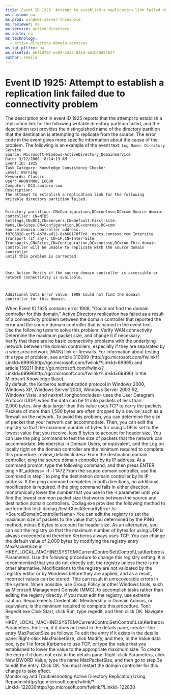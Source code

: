 ```yaml
---
title: Event ID 1925: Attempt to establish a replication link failed due to connectivity problem
ms.custom: na
ms.prod: windows-server-threshold
ms.reviewer: na
ms.service: active-directory
ms.suite: na
ms.technology: 
  - active-directory-domain-services
ms.tgt_pltfrm: na
ms.assetid: ebf1d707-ec04-43a2-83ed-a61b70d57627
author: Femila
---
```

# Event ID 1925: Attempt to establish a replication link failed due to connectivity problem
<?xml version="1.0" encoding="utf-8"?>
<developerConceptualDocument xmlns="http://ddue.schemas.microsoft.com/authoring/2003/5" xmlns:xlink="http://www.w3.org/1999/xlink" xmlns:xsi="http://www.w3.org/2001/XMLSchema-instance" xsi:schemaLocation="http://ddue.schemas.microsoft.com/authoring/2003/5 http://clixdevr3.blob.core.windows.net/ddueschema/developer.xsd">
  <introduction>
    <para>The description text in event ID 1925 reports that the attempt to establish a replication link for the following writable directory partition failed, and the description text provides the distinguished name of the directory partition that the destination is attempting to replicate from the source. The error code in the event gives more specific information about the cause of the problem.</para>
    <para>The following is an example of the event text: </para>
    <code>Log Name: Directory Service
Source: Microsoft-Windows-ActiveDirectory_DomainService
Date: 3/12/2008  8:14:13 AM
Event ID: 1925
Task Category: Knowledge Consistency Checker 
Level: Warning
Keywords: Classic
User: ANONYMOUS LOGON
Computer: DC3.contoso.com
Description:
The attempt to establish a replication link for the following 
writable directory partition failed. 

Directory partition: 
CN=Configuration,DC=contoso,DC=com 
Source domain controller: 
CN=NTDS Settings,CN=DC1,CN=Servers,CN=Default-First-Site-Name,CN=Sites,CN=Configuration,DC=contoso,DC=com 
Source domain controller address: 
f8786828-ecf5-4b7d-ad12-8ab60178f7cd._msdcs.contoso.com 
Intersite transport (if any): 
CN=IP,CN=Inter-Site Transports,CN=Sites,CN=Configuration,DC=contoso,DC=com
This domain controller will be unable to replicate with the source 
domain controller until this problem is corrected.

User Action 
Verify if the source domain controller is accessible or network 
connectivity is available. 

Additional Data 
Error value: 
1908 Could not find the domain controller for this domain.</code>
  </introduction>
  <section>
    <title>Diagnosis</title>
    <content>
      <para>When Event ID 1925 contains error 1908, "Could not find the domain controller for this domain," Active Directory replication has failed as a result of a connectivity problem between the domain controller that reported the error and the source domain controller that is named in the event text. </para>
    </content>
  </section>
  <section>
    <title>Resolution</title>
    <content>
      <para>Use the following tests to solve this problem: </para>
      <list class="bullet">
        <listItem>
          <para>
            <link xlink:href="#BKMK_verifyWAN">Verify WAN connectivity</link>
          </para>
        </listItem>
        <listItem>
          <para>
            <link xlink:href="#BKMK_MaxPacket">Determine the maximum packet size</link>, and change it if necessary.</para>
        </listItem>
      </list>
    </content>
    <sections>
      <section address="BKMK_verifyWAN">
        <title>Verify WAN connectivity</title>
        <content>
          <para>Verify that there are no basic connectivity problems with the underlying network between the domain controllers, especially if they are separated by a wide area network (WAN) link or firewalls. For information about testing this type of problem, see article 310099 (<externalLink><linkText>http://go.microsoft.com/fwlink/?LinkId=69995</linkText><linkUri>http://go.microsoft.com/fwlink/?LinkId=69995</linkUri></externalLink>) and article 159211 (<externalLink><linkText>http://go.microsoft.com/fwlink/?LinkId=69996</linkText><linkUri>http://go.microsoft.com/fwlink/?LinkId=69996</linkUri></externalLink>) in the Microsoft Knowledge Base).</para>
        </content>
      </section>
      <section address="BKMK_MaxPacket">
        <title>Determine maximum packet size</title>
        <content>
          <para>By default, the Kerberos authentication protocol in Windows 2000, Windows XP, Windows Server 2003, Windows Server 2003 R2, Windows Vista, and <token>nextref_longhorincludes> uses the User Datagram Protocol (UDP) when the data can be fit into packets of less than 2,000 bytes. Any data larger than this value uses TCP to carry the packets. Packets of more than 1,500 bytes are often dropped by a device, such as a firewall on the network. </para>
          <para>To avoid this problem, you can determine the size of packet that your network can accommodate. Then, you can edit the registry so that the maximum number of bytes for using UDP is set to the lowest value that you receive, less 8 bytes to account for header size.</para>
          <para>You can use the <system>ping</system> command to test the size of packets that the network can accommodate. </para>
          <para>Membership in <embeddedLabel>Domain Users</embeddedLabel>, or equivalent, and the <embeddedLabel>Log on locally</embeddedLabel> right on the domain controller are the minimum required to complete this procedure. <token>review_detailincludes></para>
          <procedure>
            <title>To determine the lowest common packet size</title>
            <steps class="ordered">
              <step>
                <content>
                  <para>From the destination domain controller, ping the source domain controller by its IP address. At a command prompt, type the following command, and then press ENTER:</para>
                  <para>
                    <codeInline>ping &lt;IP_address&gt; -f -l 1472</codeInline>
                  </para>
                </content>
              </step>
              <step>
                <content>
                  <para>From the source domain controller, use the command in step 1 to ping the destination domain controller by its IP address.</para>
                </content>
              </step>
              <step>
                <content>
                  <para>If the <codeInline>ping</codeInline> command completes in both directions, no additional modification is required.</para>
                </content>
              </step>
              <step>
                <content>
                  <para>If the <codeInline>ping</codeInline> command fails in either direction, monotonically lower the number that you use in the <codeInline>-l</codeInline> parameter until you find the lowest common packet size that works between the source and destination domain controllers.</para>
                </content>
              </step>
            </steps>
          </procedure>
          <alert class="note">
            <para>Dcdiag.exe provides the following method to perform this test: </para>
            <para>
              <codeInline>dcdiag /test:CheckSecurityError /s:&lt;SourceDomainControllerName&gt;</codeInline>
            </para>
          </alert>
          <para>You can edit the registry to set the maximum size of packets to the value that you determined by the PING method, minus 8 bytes to account for header size. As an alternative, you can edit the registry so that the maximum number of bytes for using UDP is always exceeded and therefore Kerberos always uses TCP.</para>
          <para>You can change the default value of 2,000 bytes by modifying the registry entry <embeddedLabel>MaxPacketSize</embeddedLabel> in <embeddedLabel>HKEY_LOCAL_MACHINE\SYSTEM\CurrentControlSet\Control\Lsa\Kerberos\Parameters</embeddedLabel>. Use the following procedure to change this registry setting.</para>
          <alert class="caution">
            <para>It is recommended that you do not directly edit the registry unless there is no other alternative. Modifications to the registry are not validated by the registry editor or by Windows before they are applied, and as a result, incorrect values can be stored. This can result in unrecoverable errors in the system. When possible, use Group Policy or other Windows tools, such as Microsoft Management Console (MMC), to accomplish tasks rather than editing the registry directly. If you must edit the registry, use extreme caution.</para>
          </alert>
          <para>
            <embeddedLabel>Requirements</embeddedLabel>
          </para>
          <list class="bullet">
            <listItem>
              <para>Credentials: Membership in <embeddedLabel>Domain Admins</embeddedLabel>, or equivalent, is the minimum required to complete this procedure.</para>
            </listItem>
            <listItem>
              <para>Tool: Regedit.exe</para>
            </listItem>
          </list>
          <procedure>
            <title>To change the maximum packet size</title>
            <steps class="ordered">
              <step>
                <content>
                  <para>Click <ui>Start</ui>, click <ui>Run</ui>, type <userInput>regedit</userInput>, and then click <ui>OK</ui>.</para>
                </content>
              </step>
              <step>
                <content>
                  <para>Navigate to <ui>HKEY_LOCAL_MACHINE\SYSTEM\CurrentControlSet\Control\Lsa\Kerberos\Parameters</ui>.</para>
                </content>
              </step>
              <step>
                <content>
                  <para>Edit—or, if it does not exist in the details pane, create—the entry <embeddedLabel>MaxPacketSize</embeddedLabel> as follows:</para>
                  <list class="ordered">
                    <listItem>
                      <para>To edit the entry if it exists in the details pane:</para>
                      <para>Right-click <ui>MaxPacketSize</ui>, click <ui>Modify</ui>, and then, in the <ui>Value data</ui> box, type <ui>1</ui> to force Kerberos to use TCP, or type the value that you established to lower the value to the appropriate maximum size.</para>
                    </listItem>
                    <listItem>
                      <para>To create the entry if it does not exist in the details pane: </para>
                      <para>Right-click <ui>Parameters</ui>, click <ui>New DWORD Value</ui>, type the name <userInput>MaxPacketSize</userInput>, and then go to step 3a to edit the entry.</para>
                    </listItem>
                  </list>
                </content>
              </step>
              <step>
                <content>
                  <para>Click <ui>OK</ui>.</para>
                </content>
              </step>
              <step>
                <content>
                  <para>You must restart the domain controller for this change to take effect.</para>
                </content>
              </step>
            </steps>
          </procedure>
        </content>
      </section>
    </sections>
  </section>
  <relatedTopics>
<externalLink><linkText>Monitoring and Troubleshooting Active Directory Replication Using Repadmin</linkText><linkAlternateText>http://go.microsoft.com/fwlink/?LinkId=122830</linkAlternateText><linkUri>http://go.microsoft.com/fwlink/?LinkId=122830</linkUri></externalLink>
</relatedTopics>
</developerConceptualDocument>

